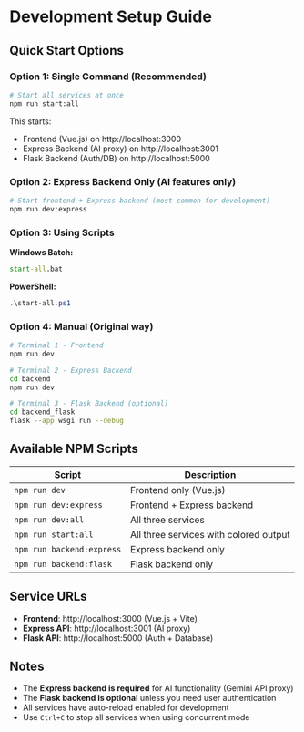 # Development Setup Guide

## Quick Start Options

### Option 1: Single Command (Recommended)
```bash
# Start all services at once
npm run start:all
```
This starts:
- Frontend (Vue.js) on http://localhost:3000
- Express Backend (AI proxy) on http://localhost:3001  
- Flask Backend (Auth/DB) on http://localhost:5000

### Option 2: Express Backend Only (AI features only)
```bash
# Start frontend + Express backend (most common for development)
npm run dev:express
```

### Option 3: Using Scripts
**Windows Batch:**
```cmd
start-all.bat
```

**PowerShell:**
```powershell
.\start-all.ps1
```

### Option 4: Manual (Original way)
```bash
# Terminal 1 - Frontend
npm run dev

# Terminal 2 - Express Backend  
cd backend
npm run dev

# Terminal 3 - Flask Backend (optional)
cd backend_flask
flask --app wsgi run --debug
```

## Available NPM Scripts

| Script | Description |
|--------|-------------|
| `npm run dev` | Frontend only (Vue.js) |
| `npm run dev:express` | Frontend + Express backend |
| `npm run dev:all` | All three services |
| `npm run start:all` | All three services with colored output |
| `npm run backend:express` | Express backend only |
| `npm run backend:flask` | Flask backend only |

## Service URLs

- **Frontend**: http://localhost:3000 (Vue.js + Vite)
- **Express API**: http://localhost:3001 (AI proxy)
- **Flask API**: http://localhost:5000 (Auth + Database)

## Notes

- The **Express backend is required** for AI functionality (Gemini API proxy)
- The **Flask backend is optional** unless you need user authentication
- All services have auto-reload enabled for development
- Use `Ctrl+C` to stop all services when using concurrent mode